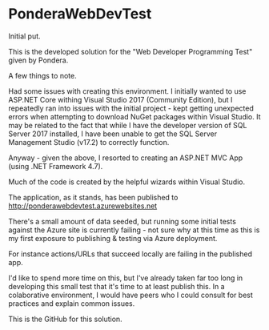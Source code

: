 # PonderaWebDevTest
Initial put.

This is the developed solution for the "Web Developer Programming Test" given by Pondera.

A few things to note.

Had some issues with creating this environment. I initially wanted to use ASP.NET Core withing Visual Studio 2017 (Community Edition),
but I repeatedly ran into issues with the initial project - kept getting unexpected errors when attempting to download NuGet packages
within Visual Studio. It may be related to the fact that while I have the developer version of SQL Server 2017 installed, I have been
unable to get the SQL Server Management Studio (v17.2) to correctly function.

Anyway - given the above, I resorted to creating an ASP.NET MVC App (using .NET Framework 4.7).

Much of the code is created by the helpful wizards within Visual Studio.

The application, as it stands, has been published to http://ponderawebdevtest.azurewebsites.net

There's a small amount of data seeded, but running some initial tests against the Azure site is currently failing - not sure why at this 
time as this is my first exposure to publishing & testing via Azure deployment.

For instance actions/URLs that succeed locally are failing in the published app.

I'd like to spend more time on this, but I've already taken far too long in developing this small test that it's time to at least publish 
this. In a colaborative environment, I would have peers who I could consult for best practices and explain common issues.

This is the GitHub for this solution.
